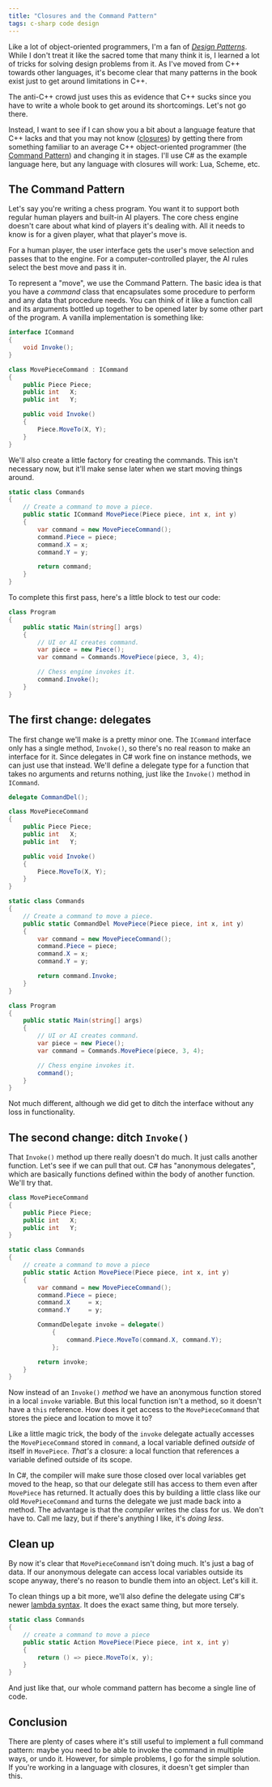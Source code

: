 ```yaml
---
title: "Closures and the Command Pattern"
tags: c-sharp code design
---
```


Like a lot of object-oriented programmers, I'm a fan of *[Design Patterns][]*.
While I don't treat it like the sacred tome that many think it is, I learned a
lot of tricks for solving design problems from it. As I've moved from C++
towards other languages, it's become clear that many patterns in the book exist
just to get around limitations in C++.

[design patterns]: http://www.c2.com/cgi/wiki?DesignPatterns

The anti-C++ crowd just uses this as evidence that C++ sucks since you have to
write a whole book to get around its shortcomings. Let's not go there.

Instead, I want to see if I can show you a bit about a language feature that C++
lacks and that you may not know ([closures][]) by getting there from something
familiar to an average C++ object-oriented programmer (the [Command Pattern][])
and changing it in stages. I'll use C# as the example language here, but any
language with closures will work: Lua, Scheme, etc.

[closures]: http://en.wikipedia.org/wiki/Closure_%28computer_science%29
[command pattern]: http://en.wikipedia.org/wiki/Command_pattern

## The Command Pattern

Let's say you're writing a chess program. You want it to support both regular
human players and built-in AI players. The core chess engine doesn't care about
what kind of players it's dealing with. All it needs to know is for a given
player, what that player's move is.

For a human player, the user interface gets the user's move selection and passes
that to the engine. For a computer-controlled player, the AI rules select the
best move and pass it in.

To represent a "move", we use the Command Pattern. The basic idea is that you
have a *command* class that encapsulates some procedure to perform and any data
that procedure needs. You can think of it like a function call and its arguments
bottled up together to be opened later by some other part of the program. A
vanilla implementation is something like:

```csharp
interface ICommand
{
    void Invoke();
}

class MovePieceCommand : ICommand
{
    public Piece Piece;
    public int   X;
    public int   Y;

    public void Invoke()
    {
        Piece.MoveTo(X, Y);
    }
}
```

We'll also create a little factory for creating the commands. This isn't
necessary now, but it'll make sense later when we start moving things around.

```csharp
static class Commands
{
    // Create a command to move a piece.
    public static ICommand MovePiece(Piece piece, int x, int y)
    {
        var command = new MovePieceCommand();
        command.Piece = piece;
        command.X = x;
        command.Y = y;

        return command;
    }
}
```

To complete this first pass, here's a little block to test our code:

```csharp
class Program
{
    public static Main(string[] args)
    {
        // UI or AI creates command.
        var piece = new Piece();
        var command = Commands.MovePiece(piece, 3, 4);

        // Chess engine invokes it.
        command.Invoke();
    }
}
```

## The first change: delegates

The first change we'll make is a pretty minor one. The `ICommand` interface only
has a single method, `Invoke()`, so there's no real reason to make an interface
for it. Since delegates in C# work fine on instance methods, we can just use
that instead. We'll define a delegate type for a function that takes no
arguments and returns nothing, just like the `Invoke()` method in `ICommand`.

```csharp
delegate CommandDel();

class MovePieceCommand
{
    public Piece Piece;
    public int   X;
    public int   Y;

    public void Invoke()
    {
        Piece.MoveTo(X, Y);
    }
}

static class Commands
{
    // Create a command to move a piece.
    public static CommandDel MovePiece(Piece piece, int x, int y)
    {
        var command = new MovePieceCommand();
        command.Piece = piece;
        command.X = x;
        command.Y = y;

        return command.Invoke;
    }
}

class Program
{
    public static Main(string[] args)
    {
        // UI or AI creates command.
        var piece = new Piece();
        var command = Commands.MovePiece(piece, 3, 4);

        // Chess engine invokes it.
        command();
    }
}
```

Not much different, although we did get to ditch the interface without any
loss in functionality.

## The second change: ditch `Invoke()`

That `Invoke()` method up there really doesn't do much. It just calls another
function. Let's see if we can pull that out. C# has "anonymous delegates", which
are basically functions defined within the body of another function. We'll try
that.

```csharp
class MovePieceCommand
{
    public Piece Piece;
    public int   X;
    public int   Y;
}

static class Commands
{
    // create a command to move a piece
    public static Action MovePiece(Piece piece, int x, int y)
    {
        var command = new MovePieceCommand();
        command.Piece = piece;
        command.X     = x;
        command.Y     = y;

        CommandDelegate invoke = delegate()
            {
                command.Piece.MoveTo(command.X, command.Y);
            };

        return invoke;
    }
}
```

Now instead of an `Invoke()` *method* we have an anonymous function stored in a
local `invoke` variable. But this local function isn't a method, so it doesn't
have a `this` reference. How does it get access to the `MovePieceCommand` that
stores the piece and location to move it to?

Like a little magic trick, the body of the `invoke` delegate actually accesses
the `MovePieceCommand` stored in `command`, a local variable defined *outside*
of itself in `MovePiece`. *That's* a closure: a local function that references a
variable defined outside of its scope.

In C#, the compiler will make sure those closed over local variables get moved
to the heap, so that our delegate still has access to them even after
`MovePiece` has returned. It actually does this by building a little class like
our old `MovePieceCommand` and turns the delegate we just made back into a
method. The advantage is that the *compiler* writes the class for us. We don't
have to. Call me lazy, but if there's anything I like, it's _doing less_.

## Clean up

By now it's clear that `MovePieceCommand` isn't doing much. It's just a bag of
data. If our anonymous delegate can access local variables outside its scope
anyway, there's no reason to bundle them into an object. Let's kill it.

To clean things up a bit more, we'll also define the delegate using C#'s newer
[lambda syntax][]. It does the exact same thing, but more tersely.

[lambda syntax]: http://msdn.microsoft.com/en-us/library/bb397687.aspx

```csharp
static class Commands
{
    // create a command to move a piece
    public static Action MovePiece(Piece piece, int x, int y)
    {
        return () => piece.MoveTo(x, y);
    }
}
```

And just like that, our whole command pattern has become a single line of
code.

## Conclusion

There are plenty of cases where it's still useful to implement a full command
pattern: maybe you need to be able to invoke the command in multiple ways, or
undo it. However, for simple problems, I go for the simple solution. If you're
working in a language with closures, it doesn't get simpler than this.
